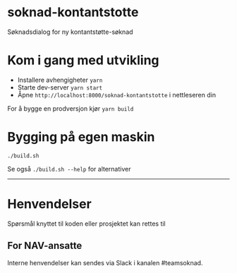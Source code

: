 soknad-kontantstotte
====================

Søknadsdialog for ny kontantstøtte-søknad

# Kom i gang med utvikling

* Installere avhengigheter `yarn`
* Starte dev-server `yarn start`
* Åpne `http://localhost:8000/soknad-kontantstotte` i nettleseren din

For å bygge en prodversjon kjør `yarn build`

# Bygging på egen maskin

`./build.sh` 

Se også `./build.sh --help` for alternativer 

---

# Henvendelser

Spørsmål knyttet til koden eller prosjektet kan rettes til <epost>

## For NAV-ansatte

Interne henvendelser kan sendes via Slack i kanalen #teamsoknad.